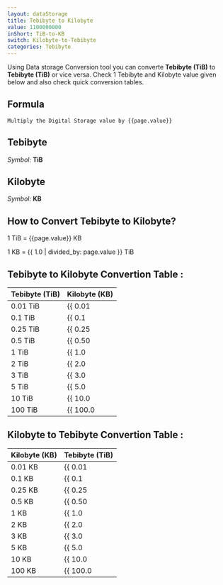 ```yaml
---
layout: dataStorage
title: Tebibyte to Kilobyte
value: 1100000000
inShort: TiB-to-KB
switch: Kilobyte-to-Tebibyte
categories: Tebibyte
---
```


Using Data storage Conversion tool you can converte **Tebibyte (TiB)** to **Tebibyte (TiB)** or vice versa. Check 1 Tebibyte and Kilobyte value given below and also check quick conversion tables.

## Formula
`Multiply the Digital Storage value by {{page.value}}`

## Tebibyte
*Symbol:* **TiB**

## Kilobyte
*Symbol:* **KB**

## How to Convert Tebibyte to Kilobyte?

1 TiB = {{page.value}} KB

1 KB = {{ 1.0 | divided_by: page.value }} TiB


## Tebibyte to Kilobyte Convertion Table :

| Tebibyte (TiB) | Kilobyte (KB) |
| ---- | ---- |
| 0.01 TiB | {{ 0.01 | times: page.value }} KB |
| 0.1 TiB | {{ 0.1 | times: page.value }} KB |
| 0.25 TiB | {{ 0.25 | times: page.value }} KB |
| 0.5 TiB | {{ 0.50 | times: page.value }} KB |
| 1 TiB | {{ 1.0 | times: page.value }} KB |
| 2 TiB | {{ 2.0 | times: page.value }} KB |
| 3 TiB | {{ 3.0 | times: page.value }} KB |
| 5 TiB | {{ 5.0 | times: page.value }} KB |
| 10 TiB | {{ 10.0 | times: page.value }} KB |
| 100 TiB | {{ 100.0 | times: page.value }} KB |

## Kilobyte to Tebibyte Convertion Table :

| Kilobyte (KB) | Tebibyte (TiB) |
| ---- | ---- |
| 0.01 KB | {{ 0.01 | divided_by: page.value }} TiB |
| 0.1 KB | {{ 0.1 | divided_by: page.value }} TiB |
| 0.25 KB | {{ 0.25 | divided_by: page.value }} TiB |
| 0.5 KB | {{ 0.50 | divided_by: page.value }} TiB |
| 1 KB | {{ 1.0 | divided_by: page.value }} TiB |
| 2 KB | {{ 2.0 | divided_by: page.value }} TiB |
| 3 KB | {{ 3.0 | divided_by: page.value }} TiB |
| 5 KB | {{ 5.0 | divided_by: page.value }} TiB |
| 10 KB | {{ 10.0 | divided_by: page.value }} TiB |
| 100 KB | {{ 100.0 | divided_by: page.value }} TiB |


<script>
document.getElementById('selectInput')[17].selected = true
document.getElementById('selectOutput')[4].selected = true
</script>
